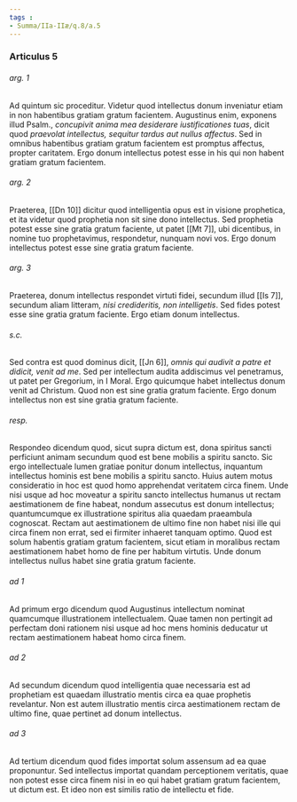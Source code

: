 ```yaml
---
tags : 
- Summa/IIa-IIæ/q.8/a.5
---
```


### Articulus 5

###### arg. 1
Ad quintum sic proceditur. Videtur quod intellectus donum inveniatur etiam in non habentibus gratiam gratum facientem. Augustinus enim, exponens illud Psalm., *concupivit anima mea desiderare iustificationes tuas*, dicit quod *praevolat intellectus, sequitur tardus aut nullus affectus*. Sed in omnibus habentibus gratiam gratum facientem est promptus affectus, propter caritatem. Ergo donum intellectus potest esse in his qui non habent gratiam gratum facientem.

###### arg. 2
Praeterea, [[Dn 10]] dicitur quod intelligentia opus est in visione prophetica, et ita videtur quod prophetia non sit sine dono intellectus. Sed prophetia potest esse sine gratia gratum faciente, ut patet [[Mt 7]], ubi dicentibus, in nomine tuo prophetavimus, respondetur, nunquam novi vos. Ergo donum intellectus potest esse sine gratia gratum faciente.

###### arg. 3
Praeterea, donum intellectus respondet virtuti fidei, secundum illud [[Is 7]], secundum aliam litteram, *nisi credideritis, non intelligetis*. Sed fides potest esse sine gratia gratum faciente. Ergo etiam donum intellectus.

###### s.c.
Sed contra est quod dominus dicit, [[Jn 6]], *omnis qui audivit a patre et didicit, venit ad me*. Sed per intellectum audita addiscimus vel penetramus, ut patet per Gregorium, in I Moral. Ergo quicumque habet intellectus donum venit ad Christum. Quod non est sine gratia gratum faciente. Ergo donum intellectus non est sine gratia gratum faciente.

###### resp.
Respondeo dicendum quod, sicut supra dictum est, dona spiritus sancti perficiunt animam secundum quod est bene mobilis a spiritu sancto. Sic ergo intellectuale lumen gratiae ponitur donum intellectus, inquantum intellectus hominis est bene mobilis a spiritu sancto. Huius autem motus consideratio in hoc est quod homo apprehendat veritatem circa finem. Unde nisi usque ad hoc moveatur a spiritu sancto intellectus humanus ut rectam aestimationem de fine habeat, nondum assecutus est donum intellectus; quantumcumque ex illustratione spiritus alia quaedam praeambula cognoscat. Rectam aut aestimationem de ultimo fine non habet nisi ille qui circa finem non errat, sed ei firmiter inhaeret tanquam optimo. Quod est solum habentis gratiam gratum facientem, sicut etiam in moralibus rectam aestimationem habet homo de fine per habitum virtutis. Unde donum intellectus nullus habet sine gratia gratum faciente.

###### ad 1
Ad primum ergo dicendum quod Augustinus intellectum nominat quamcumque illustrationem intellectualem. Quae tamen non pertingit ad perfectam doni rationem nisi usque ad hoc mens hominis deducatur ut rectam aestimationem habeat homo circa finem.

###### ad 2
Ad secundum dicendum quod intelligentia quae necessaria est ad prophetiam est quaedam illustratio mentis circa ea quae prophetis revelantur. Non est autem illustratio mentis circa aestimationem rectam de ultimo fine, quae pertinet ad donum intellectus.

###### ad 3
Ad tertium dicendum quod fides importat solum assensum ad ea quae proponuntur. Sed intellectus importat quandam perceptionem veritatis, quae non potest esse circa finem nisi in eo qui habet gratiam gratum facientem, ut dictum est. Et ideo non est similis ratio de intellectu et fide.

